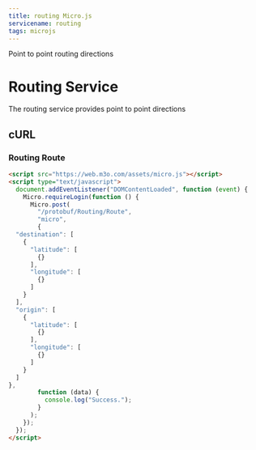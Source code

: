 ```yaml
---
title: routing Micro.js
servicename: routing
tags: microjs
---
```

Point to point routing directions

# Routing Service

The routing service provides point to point directions

## cURL


### Routing Route
<!-- We use the request body description here as endpoint descriptions are not
being lifted correctly from the proto by the openapi spec generator -->

```html
<script src="https://web.m3o.com/assets/micro.js"></script>
<script type="text/javascript">
  document.addEventListener("DOMContentLoaded", function (event) {
    Micro.requireLogin(function () {
      Micro.post(
        "/protobuf/Routing/Route",
        "micro",
        {
  "destination": [
    {
      "latitude": [
        {}
      ],
      "longitude": [
        {}
      ]
    }
  ],
  "origin": [
    {
      "latitude": [
        {}
      ],
      "longitude": [
        {}
      ]
    }
  ]
},
        function (data) {
          console.log("Success.");
        }
      );
    });
  });
</script>
```


